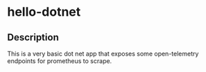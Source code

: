 # hello-dotnet

## Description

This is a very basic dot net app that exposes some open-telemetry endpoints for prometheus to scrape.